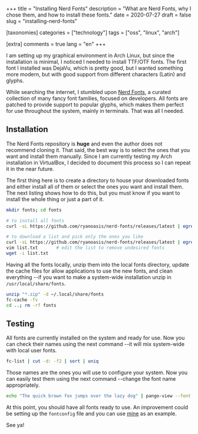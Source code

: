 +++
title = "Installing Nerd Fonts"
description = "What are Nerd Fonts, why I chose them, and how to install these fonts."
date = 2020-07-27
draft = false
slug = "installing-nerd-fonts"

[taxonomies]
categories = ["technology"]
tags = ["oss", "linux", "arch"]

[extra]
comments = true
lang = "en"
+++

I am setting up my graphical environment in Arch Linux, but since the installation is minimal, I noticed I needed to install TTF/OTF fonts.  The first font I installed was DejaVu, which is pretty good, but I wanted something more modern, but with good support from different characters (Latin) and glyphs.

While searching the internet, I stumbled upon [Nerd Fonts](https://www.nerdfonts.com/), a curated collection of many fancy font families, focused on developers.  All fonts are patched to provide support to popular glyphs, which makes them perfect for use throughout the system, mainly in terminals.  That was all I needed.


## Installation
The Nerd Fonts repository is **huge** and even the author does not recommend cloning it.  That said, the best way is to select the ones that you want and install them manually.  Since I am currently testing my Arch installation in VirtualBox, I decided to document this process so I can repeat it in the near future.

The first thing here is to create a directory to house your downloaded fonts and either install all of them or select the ones you want and install them.  The next listing shows how to do this, but you must know if you want to install the whole thing or just a part of it.

```sh
mkdir fonts; cd fonts

# to install all fonts
curl -sL https://github.com/ryanoasis/nerd-fonts/releases/latest | egrep -o "/ryanoasis/nerd-fonts/releases/download/.+\.zip" | sed 's/^/https:\/\/github.com/' | wget -i/dev/fd/0

# to download a list and pick only the ones you like
curl -sL https://github.com/ryanoasis/nerd-fonts/releases/latest | egrep -o "/ryanoasis/nerd-fonts/releases/download/.+\.zip" | sed 's/^/https:\/\/github.com/' > list.txt
vim list.txt       # edit the list to remove undesired fonts
wget -i list.txt
```

Having all the fonts locally, unzip them into the local fonts directory, update the cache files for allow applications to use the new fonts, and clean everything --if you want to make a system-wide installation unzip in `/usr/local/share/fonts`.

```sh
unzip "*.zip" -d ~/.local/share/fonts
fc-cache -fv
cd ..; rm -rf fonts
```


## Testing
All fonts are currently installed on the system and ready for use.  Now you can check their names using the next command --it will mix system-wide with local user fonts.

```sh
fc-list | cut -d: -f2 | sort | uniq
```

Those names are the ones you will use to configure your system.  Now you can easily test them using the next command --change the font name appropriately.

```sh
echo "The quick brown fox jumps over the lazy dog" | pango-view --font "Cascadia Code" /dev/stdin
```

At this point, you should have all fonts ready to use.  An improvement could be setting up the `fontconfig` file and you can use [mine](https://github.com/lopes/dotfiles/blob/master/.config/fontconfig/fonts.conf) as an example.

See ya!
